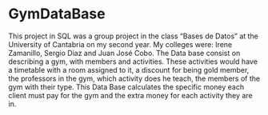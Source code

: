 # GymDataBase
This project in SQL was a group project in the class “Bases de Datos” at the University of Cantabria on my second year. My colleges were: Irene Zamanillo, Sergio Diaz and Juan José Cobo.
The Data base consist on describing a gym, with members and activities. These activities would have a timetable with a room assigned to it, a discount for being gold member, the professors in the gym, which activity does he teach, the members of the gym with their type. This Data Base calculates the specific money each client must pay for the gym and the extra money for each activity they are in.

